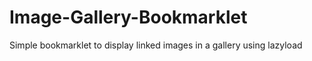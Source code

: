 # Image-Gallery-Bookmarklet
Simple bookmarklet to display linked images in a gallery using lazyload
